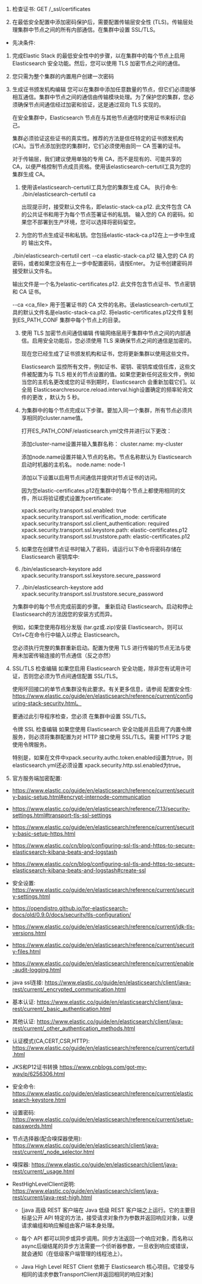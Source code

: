 1. 检查证书: GET /_ssl/certificates

2. 在最低安全配置中添加密码保护后，需要配置传输层安全性 (TLS)。传输层处理集群中节点之间的所有内部通信。在集群中设置 SSL/TLS。

- 先决条件:
1. 完成Elastic Stack 的最低安全性中的步骤，以在集群中的每个节点上启用 Elasticsearch 安全功能。然后，您可以使用 TLS 加密节点之间的通信。

2. 您只需为整个集群的内置用户创建一次密码
 
3. 生成证书颁发机构编辑
   您可以在集群中添加任意数量的节点，但它们必须能够相互通信。集群中节点之间的通信由传输模块处理。为了保护您的集群，您必须确保节点间通信经过加密和验证，这是通过双向 TLS 实现的。
   
   在安全集群中，Elasticsearch 节点在与其他节点通信时使用证书来标识自己。
   
   集群必须验证这些证书的真实性。推荐的方法是信任特定的证书颁发机构 (CA)。当节点添加到您的集群时，它们必须使用由同一 CA 签署的证书。
   
   对于传输层，我们建议使用单独的专用 CA，而不是现有的、可能共享的 CA，以便严格控制节点成员资格。使用该elasticsearch-certutil工具为您的集群生成 CA。
   
   1. 使用该elasticsearch-certutil工具为您的集群生成 CA。
     执行命令:
      ./bin/elasticsearch-certutil ca
      
      出现提示时，接受默认文件名，即elastic-stack-ca.p12. 此文件包含 CA 的公共证书和用于为每个节点签署证书的私钥。
      输入您的 CA 的密码。如果您不部署到生产环境，您可以选择将密码留空。
      
   2. 为您的节点生成证书和私钥。您包括elastic-stack-ca.p12在上一步中生成的 输出文件。
      
    ./bin/elasticsearch-certutil cert --ca elastic-stack-ca.p12
      输入您的 CA 的密码，或者如果您没有在上一步中配置密码，请按Enter。
      为证书创建密码并接受默认文件名。
      
      输出文件是一个名为elastic-certificates.p12. 此文件包含节点证书、节点密钥和 CA 证书。
      
      --ca <ca_file>
      用于签署证书的 CA 文件的名称。该elasticsearch-certutil工具的默认文件名是elastic-stack-ca.p12.
      将elastic-certificates.p12文件复制到ES_PATH_CONF 集群中每个节点上的目录。
    
   3. 使用 TLS 加密节点间通信编辑
      传输网络层用于集群中节点之间的内部通信。启用安全功能后，您必须使用 TLS 来确保节点之间的通信是加密的。
      
      现在您已经生成了证书颁发机构和证书，您将更新集群以使用这些文件。
      
      Elasticsearch 监控所有文件，例如证书、密钥、密钥库或信任库，这些文件被配置为与 TLS 相关的节点设置的值。如果您更新任何这些文件，例如当您的主机名更改或您的证书到期时，Elasticsearch 会重新加载它们。以全局 Elasticsearchresource.reload.interval.high设置确定的频率轮询文件的更改 ，默认为 5 秒。 
      
    4. 为集群中的每个节点完成以下步骤。要加入同一个集群，所有节点必须共享相同的cluster.name值。
       
       打开ES_PATH_CONF/elasticsearch.yml文件并进行以下更改：
       
       添加cluster-name设置并输入集群名称：
         cluster.name: my-cluster
       
       添加node.name设置并输入节点的名称。节点名称默认为 Elasticsearch 启动时机器的主机名。
         node.name: node-1
       
       添加以下设置以启用节点间通信并提供对节点证书的访问。
       
       因为您elastic-certificates.p12在集群中的每个节点上都使用相同的文件，所以将验证模式设置为certificate:
       
       xpack.security.transport.ssl.enabled: true
       xpack.security.transport.ssl.verification_mode: certificate 
       xpack.security.transport.ssl.client_authentication: required
       xpack.security.transport.ssl.keystore.path: elastic-certificates.p12
       xpack.security.transport.ssl.truststore.path: elastic-certificates.p12
       
    5. 如果您在创建节点证书时输入了密码，请运行以下命令将密码存储在 Elasticsearch 密钥库中:
     1. /bin/elasticsearch-keystore add xpack.security.transport.ssl.keystore.secure_password
     2. ./bin/elasticsearch-keystore add xpack.security.transport.ssl.truststore.secure_password
    
    为集群中的每个节点完成前面的步骤。
    重新启动 Elasticsearch。启动和停止Elasticsearch的方法因您的安装方式而异。
    
    例如，如果您使用存档分发版 (tar.gz或.zip)安装 Elasticsearch，则可以Ctrl+C在命令行中输入以停止 Elasticsearch。
    
    您必须执行完整的集群重新启动。配置为使用 TLS 进行传输的节点无法与使用未加密传输连接的节点通信（反之亦然） 
    
  7. SSL/TLS 检查编辑
       如果您启用 Elasticsearch 安全功能，除非您有试用许可证，否则您必须为节点间通信配置 SSL/TLS。
       
       使用环回接口的单节点集群没有此要求。有关更多信息，请参阅 配置安全性: https://www.elastic.co/guide/en/elasticsearch/reference/current/configuring-stack-security.html。
       
       要通过此引导程序检查，您必须 在集群中设置 SSL/TLS。
       
       令牌 SSL 检查编辑
       如果您使用 Elasticsearch 安全功能并且启用了内置令牌服务，则必须将集群配置为对 HTTP 接口使用 SSL/TLS。需要 HTTPS 才能使用令牌服务。
       
       特别是，如果在文件中xpack.security.authc.token.enabled设置为true，则elasticsearch.yml还必须设置 xpack.security.http.ssl.enabled为true。  
    
3. 官方服务端加密配置:
  - https://www.elastic.co/guide/en/elasticsearch/reference/current/security-basic-setup.html#encrypt-internode-communication

  - https://www.elastic.co/guide/en/elasticsearch/reference/7.13/security-settings.html#transport-tls-ssl-settings
  
  - https://www.elastic.co/guide/en/elasticsearch/reference/current/security-basic-setup-https.html
  
  - https://www.elastic.co/cn/blog/configuring-ssl-tls-and-https-to-secure-elasticsearch-kibana-beats-and-logstash
  
  - https://www.elastic.co/cn/blog/configuring-ssl-tls-and-https-to-secure-elasticsearch-kibana-beats-and-logstash#create-ssl
  
  - 安全设置: https://www.elastic.co/guide/en/elasticsearch/reference/current/security-settings.html
  
  - https://opendistro.github.io/for-elasticsearch-docs/old/0.9.0/docs/security/tls-configuration/
  
  - https://www.elastic.co/guide/en/elasticsearch/reference/current/jdk-tls-versions.html
  
  -  https://www.elastic.co/guide/en/elasticsearch/reference/current/security-files.html
  
  - https://www.elastic.co/guide/en/elasticsearch/reference/current/enable-audit-logging.html
  
  - java ssl连接: https://www.elastic.co/guide/en/elasticsearch/client/java-rest/current/_encrypted_communication.html
  
  - 基本认证: https://www.elastic.co/guide/en/elasticsearch/client/java-rest/current/_basic_authentication.html
  
  - 其他认证: https://www.elastic.co/guide/en/elasticsearch/client/java-rest/current/_other_authentication_methods.html
  
  - 认证模式(CA,CERT,CSR,HTTP): https://www.elastic.co/guide/en/elasticsearch/reference/current/certutil.html
  
  - JKS和P12证书转换
  https://www.cnblogs.com/got-my-way/p/6256306.html
  
  - 安全命令: https://www.elastic.co/guide/en/elasticsearch/reference/current/elasticsearch-keystore.html
  
  - 设置密码: https://www.elastic.co/guide/en/elasticsearch/reference/current/setup-passwords.html
  
  - 节点选择器(配合嗅探器使用): https://www.elastic.co/guide/en/elasticsearch/client/java-rest/current/_node_selector.html
  
  - 嗅探器: https://www.elastic.co/guide/en/elasticsearch/client/java-rest/current/_usage.html
  
  - RestHighLevelClient说明: https://www.elastic.co/guide/en/elasticsearch/client/java-rest/current/java-rest-high.html
    -  [java 高级 REST 客户端在 Java 低级 REST 客户端之上运行。它的主要目标是公开 API 特定的方法，接受请求对象作为参数并返回响应对象，以便请求编组和响应解组由客户端本身处理。
   
    - 每个 API 都可以同步或异步调用。同步方法返回一个响应对象，而名称以async后缀结尾的异步方法需要一个侦听器参数，一旦收到响应或错误，就会通知（在低级客户端管理的线程池上）。
   
    - Java High Level REST Client 依赖于 Elasticsearch 核心项目。它接受与 相同的请求参数TransportClient并返回相同的响应对象]
